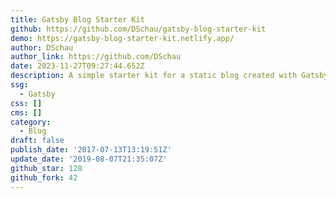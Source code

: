 ```yaml
---
title: Gatsby Blog Starter Kit
github: https://github.com/DSchau/gatsby-blog-starter-kit
demo: https://gatsby-blog-starter-kit.netlify.app/
author: DSchau
author_link: https://github.com/DSchau
date: 2023-11-27T09:27:44.652Z
description: A simple starter kit for a static blog created with Gatsby
ssg:
  - Gatsby
css: []
cms: []
category:
  - Blog
draft: false
publish_date: '2017-07-13T13:19:51Z'
update_date: '2019-08-07T21:35:07Z'
github_star: 128
github_fork: 42
---
```

